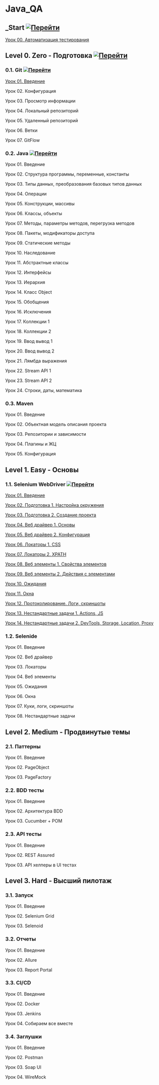 # Java_QA

## _Start [![Перейти](https://img.shields.io/badge/-%D0%9F%D0%B5%D1%80%D0%B5%D0%B9%D1%82%D0%B8-blue)](_Start/README.md)

[Урок 00. Автоматизация тестирования](_Start/README.md)

## Level 0. Zero - Подготовка [![Перейти](https://img.shields.io/badge/-%D0%9F%D0%B5%D1%80%D0%B5%D0%B9%D1%82%D0%B8-blue)](Level%200.%20Zero/README.md) 

### 0.1. Git [![Перейти](https://img.shields.io/badge/-%D0%9F%D0%B5%D1%80%D0%B5%D0%B9%D1%82%D0%B8-blue)](Level%200.%20Zero/1.%20Git/README.md)

[Урок 01. Введение](Level%200.%20Zero/1.%20Git/Урок%2001.%20Введение/README.md)

Урок 02. Конфигурация

Урок 03. Просмотр информации

Урок 04. Локальный репозиторий

Урок 05. Удаленный репозиторий

Урок 06. Ветки

Урок 07. GitFlow

### 0.2. Java [![Перейти](https://img.shields.io/badge/-%D0%9F%D0%B5%D1%80%D0%B5%D0%B9%D1%82%D0%B8-blue)](_Start/README.md)

Урок 01. Введение

Урок 02. Структура программы, переменные, константы 

Урок 03. Типы данных, преобразования базовых типов данных

Урок 04. Операции

Урок 05. Конструкции, массивы

Урок 06. Классы, объекты

Урок 07. Методы, параметры методов, перегрузка методов 

Урок 08. Пакеты, модификаторы доступа

Урок 09. Статические методы

Урок 10. Наследование

Урок 11. Абстрактные классы

Урок 12. Интерфейсы

Урок 13. Иерархия

Урок 14. Класс Object

Урок 15. Обобщения

Урок 16. Исключения

Урок 17. Коллекции 1

Урок 18. Коллекции 2

Урок 19. Ввод вывод 1

Урок 20. Ввод вывод 2

Урок 21. Лямбда выражения

Урок 22. Stream API 1

Урок 23. Stream API 2

Урок 24. Строки, даты, математика

### 0.3. Maven

Урок 01. Введение

Урок 02. Объектная модель описания проекта

Урок 03. Репозитории и зависимости

Урок 04. Плагины и ЖЦ

Урок 05. Конфигурация

## Level 1. Easy - Основы

### 1.1. Selenium WebDriver [![Перейти](https://img.shields.io/badge/-%D0%9F%D0%B5%D1%80%D0%B5%D0%B9%D1%82%D0%B8-blue)](Level%201.%20Easy/1.%20Selenium%20WebDriver/README.md)

[Урок 01. Введение](Level%201.%20Easy/1.%20Selenium%20WebDriver/Урок%2001.%20Введение/README.md)

[Урок 02. Подготовка 1. Настройка окружения](Level%201.%20Easy/1.%20Selenium%20WebDriver/Урок%2002.%20Подготовка%201.%20Настройка%20окружения/README.md)

[Урок 03. Подготовка 2. Создание проекта](Level%201.%20Easy/1.%20Selenium%20WebDriver/Урок%2003.%20Подготовка%202.%20Создание%20проекта/README.md)

[Урок 04. Веб драйвер 1. Основы](Level%201.%20Easy/1.%20Selenium%20WebDriver/Урок%2004.%20Веб%20драйвер%201.%20Основы/README.md)

[Урок 05. Веб драйвер 2. Конфигурация](Level%201.%20Easy/1.%20Selenium%20WebDriver/Урок%2005.%20Веб%20драйвер%202.%20Конфигурация/README.md)

[Урок 06. Локаторы 1. CSS](Level%201.%20Easy/1.%20Selenium%20WebDriver/Урок%2006.%20Локаторы%201.%20CSS/README.md)

[Урок 07. Локаторы 2. XPATH](Level%201.%20Easy/1.%20Selenium%20WebDriver/Урок%2007.%20Локаторы%202.%20XPATH/README.md)

[Урок 08. Веб элементы 1. Свойства элементов](Level%201.%20Easy/1.%20Selenium%20WebDriver/Урок%2008.%20Веб%20элементы%201.%20Свойства%20элементов/README.md)

[Урок 09. Веб элементы 2. Действия с элементами](Level%201.%20Easy/1.%20Selenium%20WebDriver/Урок%2009.%20Веб%20элементы%202.%20Действия%20с%20элементами/README.md)

[Урок 10. Ожидания](Level%201.%20Easy/1.%20Selenium%20WebDriver/Урок%2010.%20Ожидания/README.md)

[Урок 11. Окна](Level%201.%20Easy/1.%20Selenium%20WebDriver/Урок%2011.%20Окна/README.md)

[Урок 12. Протоколирование. Логи, скриншоты](Level%201.%20Easy/1.%20Selenium%20WebDriver/Урок%2012.%20Протоколирование.%20Логи,%20скриншоты/README.md)

[Урок 13. Нестандартные задачи 1. Actions, JS](Level%201.%20Easy/1.%20Selenium%20WebDriver/Урок%2013.%20Нестандартные%20задачи%201.%20Actions,%20JS/README.md)

[Урок 14. Нестандартные задачи 2. DevTools, Storage, Location, Proxy](Level%201.%20Easy/1.%20Selenium%20WebDriver/Урок%2014.%20Нестандартные%20задачи%202.%20DevTools,%20Storage,%20Location,%20Proxy/README.md)

### 1.2. Selenide

Урок 01. Введение

Урок 02. Веб драйвер

Урок 03. Локаторы

Урок 04. Веб элементы

Урок 05. Ожидания

Урок 06. Окна

Урок 07. Куки, логи, скриншоты

Урок 08. Нестандартные задачи

## Level 2. Medium - Продвинутые темы

### 2.1. Паттерны

Урок 01. Введение

Урок 02. PageObject

Урок 03. PageFactory

### 2.2. BDD тесты

Урок 01. Введение

Урок 02. Архитектура BDD

Урок 03. Cucumber + POM

### 2.3. API тесты

Урок 01. Введение

Урок 02. REST Assured

Урок 03. API хелперы в UI тестах

## Level 3. Hard - Высший пилотаж

### 3.1. Запуск

Урок 01. Введение

Урок 02. Selenium Grid

Урок 03. Selenoid

### 3.2. Отчеты

Урок 01. Введение

Урок 02. Allure

Урок 03. Report Portal

### 3.3. CI/CD

Урок 01. Введение

Урок 02. Docker

Урок 03. Jenkins

Урок 04. Собираем все вместе

### 3.4. Заглушки

Урок 01. Введение

Урок 02. Postman

Урок 03. Soap UI

Урок 04. WireMock

